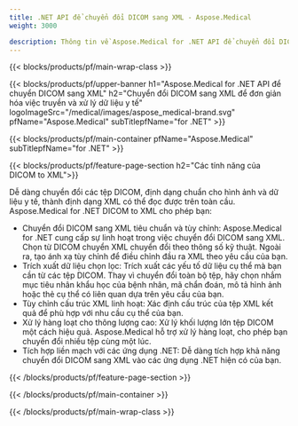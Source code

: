 ```yaml
---
title: .NET API để chuyển đổi DICOM sang XML - Aspose.Medical
weight: 3000

description: Thông tin về Aspose.Medical for .NET API để chuyển đổi DICOM sang XML
---
```


{{< blocks/products/pf/main-wrap-class >}}

{{< blocks/products/pf/upper-banner h1="Aspose.Medical for .NET API để chuyển DICOM sang XML" h2="Chuyển đổi DICOM sang XML để đơn giản hóa việc truyền và xử lý dữ liệu y tế" logoImageSrc="/medical/images/aspose_medical-brand.svg" pfName="Aspose.Medical" subTitlepfName="for .NET" >}}

{{< blocks/products/pf/main-container pfName="Aspose.Medical" subTitlepfName="for .NET" >}}

{{< blocks/products/pf/feature-page-section h2="Các tính năng của DICOM to XML">}}

<p>Dễ dàng chuyển đổi các tệp DICOM, định dạng chuẩn cho hình ảnh và dữ liệu y tế, thành định dạng XML có thể đọc được trên toàn cầu. Aspose.Medical for .NET DICOM to XML cho phép bạn:</p>

<ul>
<li>Chuyển đổi DICOM sang XML tiêu chuẩn và tùy chỉnh: Aspose.Medical for .NET cung cấp sự linh hoạt trong việc chuyển đổi DICOM sang XML. Chọn từ DICOM chuyển XML chuyển đổi theo thông số kỹ thuật. Ngoài ra, tạo ánh xạ tùy chỉnh để điều chỉnh đầu ra XML theo yêu cầu của bạn.</li>
<li>Trích xuất dữ liệu chọn lọc: Trích xuất các yếu tố dữ liệu cụ thể mà bạn cần từ các tệp DICOM. Thay vì chuyển đổi toàn bộ tệp, hãy chọn nhắm mục tiêu nhân khẩu học của bệnh nhân, mã chẩn đoán, mô tả hình ảnh hoặc thẻ cụ thể có liên quan dựa trên yêu cầu của bạn.</li>
<li>Tùy chỉnh cấu trúc XML linh hoạt: Xác định cấu trúc của tệp XML kết quả để phù hợp với nhu cầu cụ thể của bạn.</li>
<li>Xử lý hàng loạt cho thông lượng cao: Xử lý khối lượng lớn tệp DICOM một cách hiệu quả. Aspose.Medical hỗ trợ xử lý hàng loạt, cho phép bạn chuyển đổi nhiều tệp cùng một lúc.</li>
<li>Tích hợp liền mạch với các ứng dụng .NET: Dễ dàng tích hợp khả năng chuyển đổi DICOM sang XML vào các ứng dụng .NET hiện có của bạn.</li>
</ul>

{{< /blocks/products/pf/feature-page-section >}}

{{< /blocks/products/pf/main-container >}}

{{< /blocks/products/pf/main-wrap-class >}}